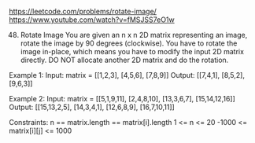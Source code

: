 https://leetcode.com/problems/rotate-image/
https://www.youtube.com/watch?v=fMSJSS7eO1w

48. Rotate Image
You are given an n x n 2D matrix representing an image, rotate the image by 90 degrees (clockwise).
You have to rotate the image in-place, which means you have to modify the input 2D matrix directly. DO NOT allocate another 2D matrix and do the rotation.

Example 1:
Input: matrix = [[1,2,3],
                 [4,5,6],
                 [7,8,9]]
Output: [[7,4,1],
         [8,5,2],
         [9,6,3]]

Example 2:
Input: matrix = [[5,1,9,11],
                 [2,4,8,10],
                 [13,3,6,7],
                 [15,14,12,16]]
Output: [[15,13,2,5],
         [14,3,4,1],
         [12,6,8,9],
         [16,7,10,11]]

Constraints:
n == matrix.length == matrix[i].length
1 <= n <= 20
-1000 <= matrix[i][j] <= 1000